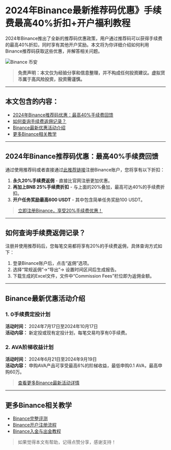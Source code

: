 # 2024年Binance最新推荐码优惠》手续费最高40%折扣+开户福利教程

2024年Binance推出了全新的推荐码优惠政策，用户通过推荐码可以获得手续费的最高40%折扣，同时享有其他开户奖励。本文将为你详细介绍如何利用Binance推荐码获取这些优惠，并解答相关问题。

![Binance 币安](https://github.com/user-attachments/assets/cbcea908-c841-4065-84b6-12d5c290d439)

> **免责声明：本文仅为经验分享和信息整理，并不构成任何投资建议。虚拟货币属于高风险投资，投资需谨慎。**

---

## 本文包含的内容：
- [2024年Binance推荐码优惠：最高40%手续费回馈](#2024年binance推荐码优惠)
- [如何查询手续费返佣记录？](#如何查询手续费返佣记录)
- [Binance最新优惠活动介绍](#binance最新优惠活动介绍)
- [更多Binance相关教学](#更多binance相关教学)

---

## 2024年Binance推荐码优惠：最高40%手续费回馈

通过使用推荐码或者直接通过[此推荐链接](https://bit.ly/Binancec)注册Binance账户，您将享有以下折扣：

1. **永久20%手续费返佣** - 直接比官网注册更加优惠。
2. **再加上BNB 25%手续费折扣** - 与上面的20%叠加，最高可达40%的手续费折扣。
3. **开户任务奖励最高600 USDT** - 其中包含简单任务奖励100 USDT。

> [立即注册Binance，享受20%手续费优惠！](https://bit.ly/Binancec)

---

## 如何查询手续费返佣记录？

注册并使用推荐码后，您每笔交易都将享有20%的手续费返佣，具体查询方式如下：

1. 登录Binance账户后，点击“返佣”选项。
2. 选择“常规返佣”→“导出”→ 设置时间区间后生成报告。
3. 下载生成的Excel文件，文件中“Commission Fees”栏位即为返佣金额。

---

## Binance最新优惠活动介绍

### 1. 0手续费定投计划
**活动时间：** 2024年7月17日至2024年10月17日  
**活动内容：** 新定投或现有定投计划，每笔交易均享有0手续费。

### 2. AVA阶梯收益计划
**活动时间：** 2024年6月21日至2024年9月19日  
**活动内容：** 申购AVA产品可享受最高6%的阶梯收益，最低申购0.1 AVA，最高申购60万。

> [查看更多Binance最新活动详情](https://bit.ly/Binancec)

---

## 更多Binance相关教学

- [Binance完整评测](https://bit.ly/Binancec)
- [Binance开户注册流程](https://bit.ly/Binancec)
- [Binance入金与出金教程](https://bit.ly/Binancec)


> 如果觉得本文有帮助，记得点赞分享，感谢支持！

	
